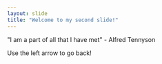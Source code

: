 ```yaml
---
layout: slide
title: "Welcome to my second slide!"
---
```

"I am a part of all that I have met" - Alfred Tennyson

Use the left arrow to go back!
